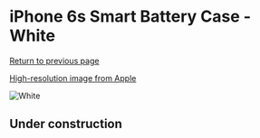 # iPhone 6s Smart Battery Case - White

[Return to previous page](/iphone_6)

[High-resolution image from Apple](https://store.storeimages.cdn-apple.com/8756/as-images.apple.com/is/MGQM2?wid=4500&hei=4500&fmt=png)

<div style="width: 512px"><img src="/almost_uncompressed/MGQM2.webp" alt="White"></div>

## Under construction
